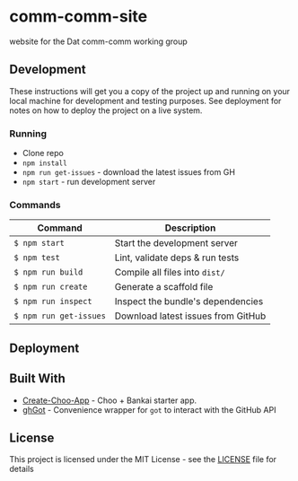 # comm-comm-site
 website for the Dat comm-comm working group

## Development

These instructions will get you a copy of the project up and running on your local machine for development and testing purposes. See deployment for notes on how to deploy the project on a live system.

### Running

* Clone repo
* `npm install`
* `npm run get-issues` - download the latest issues from GH
* `npm start` - run development server


### Commands
Command                | Description                                      |
-----------------------|--------------------------------------------------|
`$ npm start`          | Start the development server
`$ npm test`           | Lint, validate deps & run tests
`$ npm run build`      | Compile all files into `dist/`
`$ npm run create`     | Generate a scaffold file
`$ npm run inspect`    | Inspect the bundle's dependencies
`$ npm run get-issues` | Download latest issues from GitHub


## Deployment




## Built With

* [Create-Choo-App](http://github.com/choojs/create-choo-app) - Choo + Bankai starter app.
* [ghGot](https://github.com/sindresorhus/gh-got) - Convenience wrapper for `got` to interact with the GitHub API

## License

This project is licensed under the MIT License - see the [LICENSE](LICENSE) file for details


